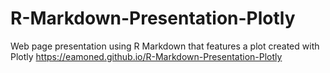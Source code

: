 # R-Markdown-Presentation-Plotly
Web page presentation using R Markdown that features a plot created with Plotly
https://eamoned.github.io/R-Markdown-Presentation-Plotly
